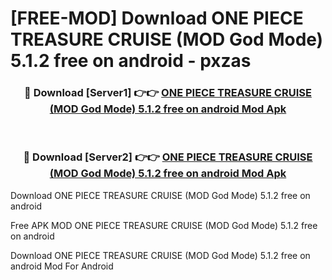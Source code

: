 # [FREE-MOD] Download ONE PIECE TREASURE CRUISE (MOD God Mode) 5.1.2 free on android - pxzas


<div align="center">
<h3>🔴 Download [Server1] 👉👉 <a href="https://apk-comot.site?title=ONE_PIECE_TREASURE_CRUISE_(MOD_God_Mode)_5.1.2_free_on_android">ONE PIECE TREASURE CRUISE (MOD God Mode) 5.1.2 free on android Mod Apk</a></h3><br>

<h3>🔴 Download [Server2] 👉👉 <a href="https://apk-comot.site?title=ONE_PIECE_TREASURE_CRUISE_(MOD_God_Mode)_5.1.2_free_on_android">ONE PIECE TREASURE CRUISE (MOD God Mode) 5.1.2 free on android Mod Apk</a></h3>
</div>



Download ONE PIECE TREASURE CRUISE (MOD God Mode) 5.1.2 free on android 

Free APK MOD ONE PIECE TREASURE CRUISE (MOD God Mode) 5.1.2 free on android 

Download ONE PIECE TREASURE CRUISE (MOD God Mode) 5.1.2 free on android Mod For Android

